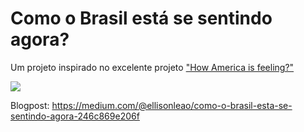 # Como o Brasil está se sentindo agora?

Um projeto inspirado no excelente projeto ["How America is feeling?"](http://pubnub.github.io/tweet-emotion)

![](https://ellisonleao.github.io/brazil-tweet-emotion/images/ss-large.png)

Blogpost: https://medium.com/@ellisonleao/como-o-brasil-esta-se-sentindo-agora-246c869e206f
